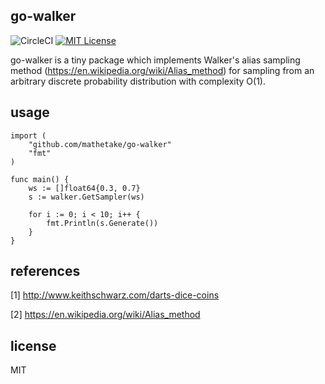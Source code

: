 ## go-walker
![CircleCI](https://circleci.com/gh/mathetake/go-walker.svg?style=shield&circle-token=9099b55c8773ac52035f39cec9e88e42930945c4)  [![MIT License](http://img.shields.io/badge/license-MIT-blue.svg?style=flat)](LICENSE)

go-walker is a tiny package which implements Walker's alias sampling method (https://en.wikipedia.org/wiki/Alias_method) for sampling from an arbitrary discrete probability distribution with complexity O(1).

## usage

```golang
import (
	"github.com/mathetake/go-walker"
	"fmt"
)

func main() {
	ws := []float64{0.3, 0.7}
	s := walker.GetSampler(ws)

	for i := 0; i < 10; i++ {
		fmt.Println(s.Generate())
	}
}
```


## references

[1] http://www.keithschwarz.com/darts-dice-coins

[2] https://en.wikipedia.org/wiki/Alias_method

## license

MIT
